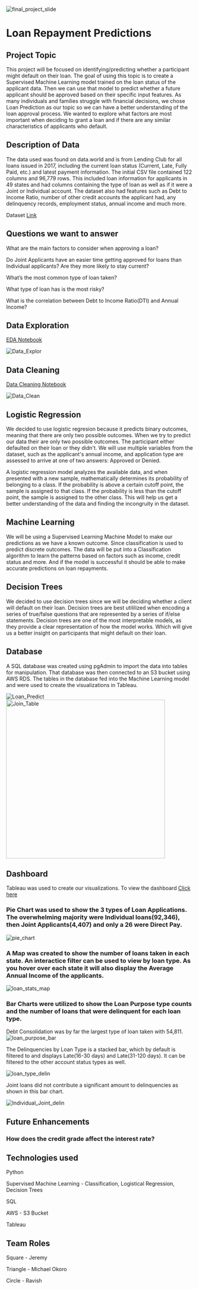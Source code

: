 ![final_project_slide](https://user-images.githubusercontent.com/106286533/199125590-cc2f0368-c070-420e-b6fa-298e178aa355.png)

# Loan Repayment Predictions

## Project Topic
This project will be focused on identifying/predicting whether a participant might default on their loan. The goal of using this topic is to create a Supervised Machine Learning model trained on the loan status of the applicant data.  Then we can use that model to predict whether a future applicant should be approved based on their specific input features.  As many individuals and families struggle with financial decisions, we chose Loan Prediction as our topic so we can have a better understanding of the loan approval process.  We wanted to explore what factors are most important when deciding to grant a loan and if there are any similar characteristics of applicants who default. 

## Description of Data
The data used was found on data.world and is from Lending Club for all loans issued in 2017, including the current loan status (Current, Late, Fully Paid, etc.) and latest payment information. The initial CSV file contained 122 columns and 96,779 rows.  This included loan information for applicants in 49 states and had columns containing the type of loan as well as if it were a Joint or Individual account.  The dataset also had features such as Debt to Income Ratio, number of other credit accounts the applicant had, any delinquency records, employment status, annual income and much more.

Dataset [Link](https://github.com/Jwag2128/Loan_Predictions/blob/main/DataFiles/prelim_loans_data.zip)

## Questions we want to answer
What are the main factors to consider when approving a loan?

Do Joint Applicants have an easier time getting approved for loans than Individual applicants? Are they more likely to stay current?

What’s the most common type of loan taken?

What type of loan has is the most risky?

What is the correlation between Debt to Income Ratio(DTI) and Annual Income?

## Data Exploration
[EDA Notebook](https://github.com/Jwag2128/Loan_Predictions/blob/main/Jupyter_NB_files/Loans_EDA.ipynb)

![Data_Explor](https://user-images.githubusercontent.com/106286533/200181299-a5f2ced7-515b-4ecb-9e3b-9ab221cba76e.png)

## Data Cleaning
[Data Cleaning Notebook](https://github.com/Jwag2128/Loan_Predictions/blob/main/Jupyter_NB_files/Loans_Data_Preprocessing.ipynb)

![Data_Clean](https://user-images.githubusercontent.com/106286533/200181307-338068e3-df1f-42d1-9ab8-670f4d6d4109.png)

## Logistic Regression
We decided to use logistic regresion because it predicts binary outcomes, meaning that there are only two possible outcomes. When we try to predict our data their are only two possible outcomes. The participant either defaulted on their loan or they didn't. We will use multiple variables from the dataset, such as the applicant's annual income, and application type are assessed to arrive at one of two answers: Approved or Denied. 

A logistic regression model analyzes the available data, and when presented with a new sample, mathematically determines its probability of belonging to a class. If the probability is above a certain cutoff point, the sample is assigned to that class. If the probability is less than the cutoff point, the sample is assigned to the other class. This will help us get a better understanding of the data and finding the incongruity in the dataset.


## Machine Learning
We will be using a Supervised Learning Machine Model to make our predictions as we have a known outcome. Since classification is used to predict discrete outcomes.  The data will be put into a Classification algorithm to learn the patterns based on factors such as income, credit status and more. And if the model is successful it should be able to make accurate predictions on loan repayments. 

## Decision Trees 
We decided to use decision trees since we will be deciding whether a client will default on their loan. Decision trees are best utililized when encoding a series of true/false questions that are represented by a series of if/else statements. Decision trees are one of the most interpretable models, as they provide a clear representation of how the model works. Which will give us a better insight on participants that might default on their loan. 


## Database 
A SQL database was created using pgAdmin to import the data into tables for manipulation.  That database was then connected to an S3 bucket using AWS RDS.  The tables in the database fed into the Machine Learning model and were used to create the visualizations in Tableau.

![Loan_Predict](https://user-images.githubusercontent.com/106286533/200448866-1852195f-2186-43be-92db-96fb346186d6.png) <img width="427" alt="Join_Table" src="https://user-images.githubusercontent.com/106286533/200448894-944d3e38-9b00-4a47-a927-50c712ba8393.png">


## Dashboard
Tableau was used to create our visualizations.  To view the dashboard [Click here](https://public.tableau.com/views/LoanStatisticsProject/Dashboard1?:language=en-US&publish=yes&:display_count=n&:origin=viz_share_link)

### Pie Chart was used to show the 3 types of Loan Applications.  The overwhelming majority were Individual loans(92,346), then Joint Applicants(4,407) and only a 26 were Direct Pay.

![pie_chart](https://user-images.githubusercontent.com/106286533/200184751-4bdbd595-005e-4633-a512-dbf0fdddbe06.png)

### A Map was created to show the number of loans taken in each state.  An interactice filter can be used to view by loan type.  As you hover over each state it will also display the Average Annual Income of the applicants.

![loan_stats_map](https://user-images.githubusercontent.com/106286533/200184624-3694ae2d-0323-46b9-8a61-9043cfae2821.png)

### Bar Charts were utilized to show the Loan Purpose type counts and the number of loans that were delinquent for each loan type.

Debt Consolidation was by far the largest type of loan taken with 54,811.
![loan_purpose_bar](https://user-images.githubusercontent.com/106286533/200184930-3eceb756-648a-462e-82ce-81d7acc4ae56.png)

The Delinquencies by Loan Type is a stacked bar, which by default is filtered to and displays Late(16-30 days) and Late(31-120 days).  It can be filtered to the other account status types as well.

![loan_type_delin](https://user-images.githubusercontent.com/106286533/200185090-36fb0071-3333-4916-9297-afb1f8980870.png)

Joint loans did not contribute a significant amount to delinquencies as shown in this bar chart.

![Individual_Joint_delin](https://user-images.githubusercontent.com/106286533/200445709-9fc29d85-2174-4d54-a218-641d7096fdd2.png)

## Future Enhancements
### How does the credit grade affect the interest rate?

## Technologies used
Python

Supervised Machine Learning - Classification, Logistical Regression, Decision Trees

SQL

AWS - S3 Bucket

Tableau


## Team Roles
Square - Jeremy

Triangle - Michael Okoro

Circle - Ravish
